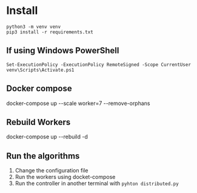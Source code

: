 # Install
```
python3 -m venv venv
pip3 install -r requirements.txt
```


## If using Windows PowerShell
```
Set-ExecutionPolicy -ExecutionPolicy RemoteSigned -Scope CurrentUser
venv\Scripts\Activate.ps1
```

## Docker compose
docker-compose up --scale worker=7 --remove-orphans

## Rebuild Workers 
docker-compose up --rebuild -d 

## Run the algorithms
1. Change the configuration file
2. Run the workers using docket-compose
3. Run the controller in another terminal with `pyhton distributed.py`
